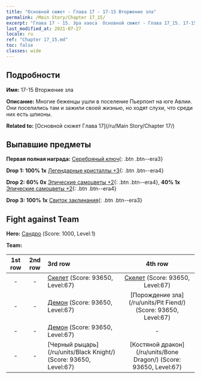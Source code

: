 ```yaml
---
title: "Основной сюжет - Глава 17 - 17-15 Вторжение зла"
permalink: /Main Story/Chapter 17_15/
excerpt: "Глава 17 - 15. Эра хаоса  Основной сюжет - Глава 17_15. 17-15 Вторжение зла"
last_modified_at: 2021-07-27
locale: ru
ref: "Chapter 17_15.md"
toc: false
classes: wide
---
```


## Подробности

 **Имя:** 17-15 Вторжение зла

 **Описание:** Многие беженцы ушли в поселение Пьерпонт на юге Авлии. Они поселились там и зажили своей жизнью, но ходят слухи, что среди них есть шпионы.

 **Related to:** [Основной сюжет Глава 17](/ru/Main Story/Chapter 17/)

## Выпавшие предметы

 **Первая полная награда:** [Серебряный ключ](/ItemsRU/con_693/){: .btn .btn--era3}

 **Drop 1:** **100% 1x** [Легендарные кристаллы +3](/ItemsRU/mat_59/){: .btn .btn--era4}

 **Drop 2:** **60% 0x** [Эпические самоцветы +2](/ItemsRU/mat_51/){: .btn .btn--era4}, **40% 1x** [Эпические самоцветы +2](/ItemsRU/mat_51/){: .btn .btn--era4}

 **Drop 3:** **100% 1x** [Свиток заклинания](/ItemsRU/con_694/){: .btn .btn--era3}


## Fight against Team
 **Hero:** [Сандро](/ru/heroes/Sandro/) (Score: 1000, Level:1)

 **Team:**


  | 1st row | 2nd row | 3rd row | 4th row |
  |:----:|:----:|:----|:----:|
  | - | - | [Скелет](/ru/units/Skeleton/) (Score: 93650, Level:67)  | [Скелет](/ru/units/Skeleton/) (Score: 93650, Level:67)  |
  | - | - | [Демон](/ru/units/Demon/) (Score: 93650, Level:67)  | [Порождение зла](/ru/units/Pit Fiend/) (Score: 93650, Level:67)  |
  | - | - | [Демон](/ru/units/Demon/) (Score: 93650, Level:67)  | - |
  | - | - | [Черный рыцарь](/ru/units/Black Knight/) (Score: 93650, Level:67)  | [Костяной дракон](/ru/units/Bone Dragon/) (Score: 93650, Level:67)  |


